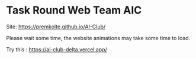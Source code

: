 # Task Round Web Team AIC 

Site: https://premkolte.github.io/AI-Club/

Please wait some time, the website animations may take some time to load.

Try this : https://ai-club-delta.vercel.app/

